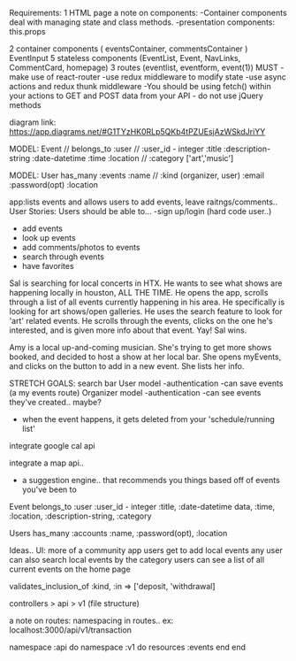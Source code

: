 Requirements:
1 HTML page 
a note on components:
-Container components deal with managing state and class methods.
-presentation components: this.props

2 container components ( eventsContainer, commentsContainer )
EventInput
5 stateless components (EventList, Event, NavLinks, CommentCard, homepage)
3 routes (eventlist, eventform, event(1))
MUST
-make use of react-router
-use redux middleware to modify state
-use async actions and redux thunk middleware 
-You should be using fetch() within your actions to GET and POST data from your API - do not use jQuery methods

diagram link:
https://app.diagrams.net/#G1TYzHK0RLp5QKb4tPZUEsjAzWSkdJriYY

MODEL: Event
// belongs_to :user // :user_id - integer
:title
:description-string
:date-datetime
:time
:location
// :category ['art','music']

MODEL: User
has_many :events
:name
// :kind (organizer, user)
:email
:password(opt)
:location


app:lists events and allows users to add events, leave raitngs/comments..
User Stories:
Users should be able to...
-sign up/login (hard code user..)
- add events
- look up events
-  add comments/photos to events
- search through events
- have favorites


Sal is searching for local concerts in HTX.
He wants to see what shows are happening locally in houston, ALL THE TIME. He opens the app, scrolls through a list of all events currently happening in his area. He specifically is looking for art shows/open galleries. He uses the search feature to look for 'art' related events. He scrolls through the events, clicks on the one he's interested, and is given more info about that event. Yay! Sal wins.

Amy is a local up-and-coming musician.
She's trying to get more shows booked, and decided to host a show at her local bar. She opens myEvents, and clicks on the button to add in a new event. She lists her info. 

STRETCH GOALS: 
search bar
User model
-authentication
-can save events (a my events route)
Organizer model
-authentication
-can see events they've created.. maybe?
- when the event happens, it gets deleted from your 'schedule/running list'

integrate google cal api

integrate a map api..

- a suggestion engine.. that recommends you things based off of events you've been to




Event
belongs_to :user
:user_id - integer
:title, :date-datetime data, :time, :location, :description-string, :category

Users
has_many :accounts
:name, :password(opt), :location

Ideas.. UI:
more of a community app
users get to add local events
any user can also search local events by the category
users can see a list of all current events on the home page

validates_inclusion_of :kind, :in => ['deposit, 'withdrawal]

controllers > api > v1 (file structure)

a note on routes:
namespacing in routes.. ex: localhost:3000/api/v1/transaction

namespace :api do
    namespace :v1 do
        resources :events
    end
end